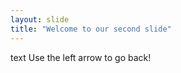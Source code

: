 ```yaml
---
layout: slide 
title: "Welcome to our second slide"
---
```


text 
Use the left arrow to go back!  
